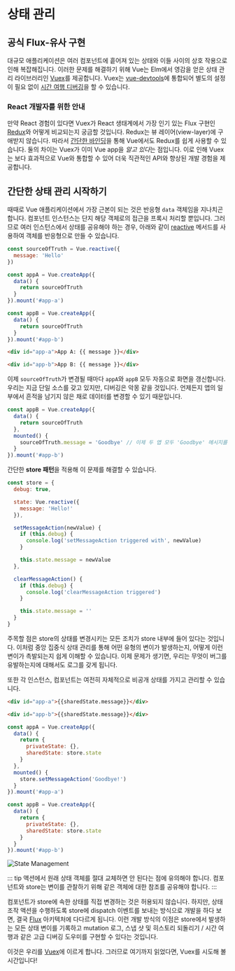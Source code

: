 # 상태 관리

## 공식 Flux-유사 구현

대규모 애플리케이션은 여러 컴포넌트에 흩어져 있는 상태와 이들 사이의 상호 작용으로 인해 복잡해집니다. 이러한 문제를 해결하기 위해 Vue는 Elm에서 영감을 얻은 상태 관리 라이브러리인 [Vuex](https://github.com/vuejs/vuex)를 제공합니다. Vuex는 [vue-devtools](https://github.com/vuejs/vue-devtools)에 통합되어 별도의 설정이 필요 없이 [시간 여행 디버깅](https://raw.githubusercontent.com/vuejs/vue-devtools/master/media/demo.gif)을 할 수 있습니다.

### React 개발자를 위한 안내

만약 React 경험이 있다면 Vuex가 React 생태계에서 가장 인기 있는 Flux 구현인 [Redux](https://github.com/reactjs/redux)와 어떻게 비교되는지 궁금할 것입니다. Redux는 뷰 레이어(view-layer)에 구애받지 않습니다. 따라서 [간단한 바인딩](https://classic.yarnpkg.com/en/packages?q=redux%20vue&p=1)을 통해 Vue에서도 Redux를 쉽게 사용할 수 있습니다. 둘의 차이는 Vuex가 이미 Vue app을 *알고 있다*는 점입니다. 이로 인해 Vuex는 보다 효과적으로 Vue와 통합할 수 있어 더욱 직관적인 API와 향상된 개발 경험을 제공합니다.

## 간단한 상태 관리 시작하기

때때로 Vue 애플리케이션에서 가장 근본이 되는 것은 반응형 `data` 객체임을 지나치곤 합니다. 컴포넌트 인스턴스는 단지 해당 객체로의 접근을 프록시 처리할 뿐입니다. 그러므로 여러 인스턴스에서 상태를 공유해야 하는 경우, 아래와 같이 [reactive](/guide/reactivity-fundamentals.html#declaring-reactive-state) 메서드를 사용하여 객체를 반응형으로 만들 수 있습니다.

```js
const sourceOfTruth = Vue.reactive({
  message: 'Hello'
})

const appA = Vue.createApp({
  data() {
    return sourceOfTruth
  }
}).mount('#app-a')

const appB = Vue.createApp({
  data() {
    return sourceOfTruth
  }
}).mount('#app-b')
```

```html
<div id="app-a">App A: {{ message }}</div>

<div id="app-b">App B: {{ message }}</div>
```

이제 `sourceOfTruth`가 변경될 때마다 `appA`와 `appB` 모두 자동으로 화면을 갱신합니다. 우리는 지금 단일 소스를 갖고 있지만, 디버깅은 악몽 같을 것입니다. 언제든지 앱의 일부에서 흔적을 남기지 않은 채로 데이터를 변경할 수 있기 때문입니다.

```js
const appB = Vue.createApp({
  data() {
    return sourceOfTruth
  },
  mounted() {
    sourceOfTruth.message = 'Goodbye' // 이제 두 앱 모두 'Goodbye' 메시지를 렌더링할 것입니다.
  }
}).mount('#app-b')
```

간단한 **store 패턴**을 적용해 이 문제를 해결할 수 있습니다.

```js
const store = {
  debug: true,

  state: Vue.reactive({
    message: 'Hello!'
  }),

  setMessageAction(newValue) {
    if (this.debug) {
      console.log('setMessageAction triggered with', newValue)
    }

    this.state.message = newValue
  },

  clearMessageAction() {
    if (this.debug) {
      console.log('clearMessageAction triggered')
    }

    this.state.message = ''
  }
}
```

주목할 점은 store의 상태를 변경시키는 모든 조치가 store 내부에 들어 있다는 것입니다. 이처럼 중앙 집중식 상태 관리를 통해 어떤 유형의 변이가 발생하는지, 어떻게 이런 변이가 촉발되는지 쉽게 이해할 수 있습니다. 이제 문제가 생기면, 우리는 무엇이 버그를 유발하는지에 대해서도 로그를 갖게 됩니다.

또한 각 인스턴스, 컴포넌트는 여전히 자체적으로 비공개 상태를 가지고 관리할 수 있습니다.

```html
<div id="app-a">{{sharedState.message}}</div>

<div id="app-b">{{sharedState.message}}</div>
```

```js
const appA = Vue.createApp({
  data() {
    return {
      privateState: {},
      sharedState: store.state
    }
  },
  mounted() {
    store.setMessageAction('Goodbye!')
  }
}).mount('#app-a')

const appB = Vue.createApp({
  data() {
    return {
      privateState: {},
      sharedState: store.state
    }
  }
}).mount('#app-b')
```

![State Management](https://github.com/narusas/docs-next/blob/master/images/state.png?raw=true)

::: tip 
액션에서 원래 상태 객체를 절대 교체하면 안 된다는 점에 유의해야 합니다. 컴포넌트와 store는 변이를 관찰하기 위해 같은 객체에 대한 참조를 공유해야 합니다. 
:::

컴포넌트가 store에 속한 상태를 직접 변경하는 것은 허용되지 않습니다. 하지만, 상태 조작 액션을 수행하도록 store에 dispatch 이벤트를 보내는 방식으로 개발을 하다 보면, 결국 [Flux](https://facebook.github.io/flux/) 아키텍처에 다다르게 됩니다. 이런 개발 방식의 이점은 store에서 발생하는 모든 상태 변이를 기록하고 mutation 로그, 스냅 샷 및 히스토리 되돌리기 / 시간 여행과 같은 고급 디버깅 도우미를 구현할 수 있다는 것입니다.

이것은 우리를 [Vuex](https://github.com/vuejs/vuex)에 이르게 합니다. 그러므로 여기까지 읽었다면, Vuex를 시도해 볼 시간입니다!
